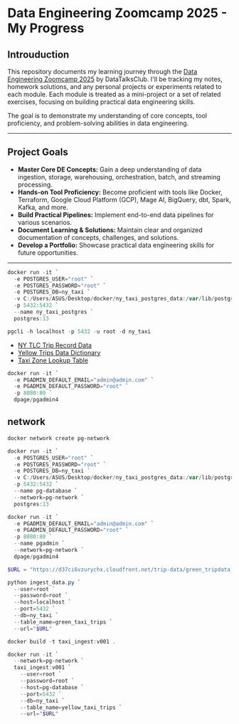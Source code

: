 # Data Engineering Zoomcamp 2025 - My Progress

## Introuduction

This repository documents my learning journey through the [Data Engineering Zoomcamp 2025](https://github.com/DataTalksClub/data-engineering-zoomcamp) by DataTalksClub.
I'll be tracking my notes, homework solutions, and any personal projects or experiments related to each module. Each module is treated as a mini-project or a set of related exercises, focusing on building practical data engineering skills.

The goal is to demonstrate my understanding of core concepts, tool proficiency, and problem-solving abilities in data engineering.

---

## **Project Goals**

* **Master Core DE Concepts:** Gain a deep understanding of data ingestion, storage, warehousing, orchestration, batch, and streaming processing.
* **Hands-on Tool Proficiency:** Become proficient with tools like Docker, Terraform, Google Cloud Platform (GCP), Mage AI, BigQuery, dbt, Spark, Kafka, and more.
* **Build Practical Pipelines:** Implement end-to-end data pipelines for various scenarios.
* **Document Learning & Solutions:** Maintain clear and organized documentation of concepts, challenges, and solutions.
* **Develop a Portfolio:** Showcase practical data engineering skills for future opportunities.

---

```powershell
docker run -it `
  -e POSTGRES_USER="root" `
  -e POSTGRES_PASSWORD="root" `
  -e POSTGRES_DB=ny_taxi `
  -v C:/Users/ASUS/Desktop/docker/ny_taxi_postgres_data:/var/lib/postgresql/data `
  -p 5432:5432 `
  --name ny_taxi_postgres `
  postgres:13
```
```powershell
pgcli -h localhost -p 5432 -u root -d ny_taxi
```

* [NY TLC Trip Record Data](https://www.nyc.gov/site/tlc/about/tlc-trip-record-data.page)
* [Yellow Trips Data Dictionary](https://www.nyc.gov/assets/tlc/downloads/pdf/data_dictionary_trip_records_yellow.pdf)
* [Taxi Zone Lookup Table](https://d37ci6vzurychx.cloudfront.net/misc/taxi_zone_lookup.csv)

```powershell
docker run -it `
  -e PGADMIN_DEFAULT_EMAIL="admin@admin.com" `
  -e PGADMIN_DEFAULT_PASSWORD="root" `
  -p 8080:80 `
  dpage/pgadmin4
```

## network
```powershell
docker network create pg-network
```
```powershell
docker run -it `
  -e POSTGRES_USER="root" `
  -e POSTGRES_PASSWORD="root" `
  -e POSTGRES_DB=ny_taxi `
  -v C:/Users/ASUS/Desktop/docker/ny_taxi_postgres_data:/var/lib/postgresql/data `
  -p 5432:5432 `
  --name pg-database `
  --network=pg-network `
  postgres:13
```
```powershell
docker run -it `
  -e PGADMIN_DEFAULT_EMAIL="admin@admin.com" `
  -e PGADMIN_DEFAULT_PASSWORD="root" `
  -p 8080:80 `
  --name pgadmin `
  --network=pg-network `
  dpage/pgadmin4
```

```powershell
$URL = "https://d37ci6vzurychx.cloudfront.net/trip-data/green_tripdata_2019-10.parquet"

python ingest_data.py `
  --user=root `
  --password=root `
  --host=localhost `
  --port=5432 `
  --db=ny_taxi `
  --table_name=green_taxi_trips `
  --url="$URL"
```

```powershell
docker build -t taxi_ingest:v001 .
```

```powershell
docker run -it `
  --network=pg-network `
  taxi_ingest:v001 `
    --user=root `
    --password=root `
    --host=pg-database `
    --port=5432 `
    --db=ny_taxi `
    --table_name=yellow_taxi_trips `
    --url="$URL"
```
